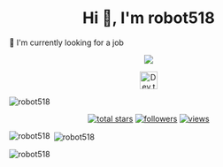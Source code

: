 <h1 align="center">Hi 👋, I'm robot518</h1>
🔭 I'm currently looking for a job
<p align="center">
  <!-- Typing SVG by robot518 - https://github.com/robot518/readme-typing-svg -->
  <a href="https://github.com/robot518/readme-typing-svg">
    <img src="https://readme-typing-svg.demolab.com/?lines=Full-stack%20game/web/app%20developer;Experienced%20Game%20Designer;10%2B%20years%20of%20coding%20experience;Always%20learning%20new%20things&font=Fira%20Code&center=true&width=440&height=45&color=f75c7e&vCenter=true&pause=1000&size=22" /></a>
</p>

<!-- Social icons section -->
<p align="center">
  <a href="https://www.zhihu.com/people/chen-ye-85-82"><img width="32px" alt="Dev.to" title="robot518 Dev.to" src="https://i.imgur.com/71YSD3L.png"></a>
<!--   &#8287;&#8287;&#8287;&#8287;&#8287;
  <a href="http://eyl327.mywebcommunity.org/promos/"><img width="32px" alt="Free Stuff" title="Free gifts for you" src="https://i.imgur.com/0uVwkoZ.png"/></a> -->
</p>

<p align="left"> <img src="https://komarev.com/ghpvc/?username=robot518&label=Profile%20views&color=0e75b6&style=flat" alt="robot518" /> </p>

<!-- Social badges section -->
<!-- Badges with custom icons - https://github.com/robot518/custom-icon-badges -->
<p align="center">
  <a href="https://github.com/robot518?tab=repositories&sort=stargazers">
    <img alt="total stars" title="Total stars on GitHub" src="https://custom-icon-badges.demolab.com/github/stars/robot518?color=55960c&style=for-the-badge&labelColor=488207&logo=star"/></a>
  <a href="https://github.com/robot518?tab=followers">
    <img alt="followers" title="Follow me on Github" src="https://custom-icon-badges.demolab.com/github/followers/robot518?color=236ad3&labelColor=1155ba&style=for-the-badge&logo=person-add&label=Follow&logoColor=white"/></a>
  <a href="https://github.com/robot518/githubviewers">
    <img alt="views" title="GitHub profile views" src="http://ceshi.robot518.com/githubviewers/"/></a>
</p>

<p><img align="left" src="https://github-readme-stats.vercel.app/api/top-langs?username=robot518&show_icons=true&locale=en&layout=compact" alt="robot518" /></p>

<p>&nbsp;<img align="center" src="https://github-readme-stats.vercel.app/api?username=robot518&show_icons=true&locale=en" alt="robot518" /></p>

<p><img align="center" src="https://github-readme-streak-stats.herokuapp.com/?user=robot518&" alt="robot518" /></p>

